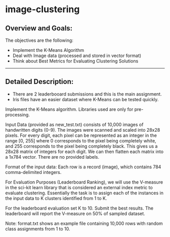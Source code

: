 # image-clustering

Overview and Goals:
-------------------
The objectives are the following: 

* Implement the K-Means Algorithm
* Deal with Image data (processed and stored in vector format)
* Think about Best Metrics for Evaluating Clustering Solutions

-----------------------------------------------------------------------------------------------------------------------------

Detailed Description:
---------------------
* There are 2 leaderbooard submissions and this is the main assignment. 
* Iris files have an easier dataset where K-Means can be tested quickly.  

Implement the K-Means algorithm. Libraries used are only for pre-processing.

Input Data (provided as new_test.txt) consists of 10,000 images of handwritten digits (0-9). The images were scanned and 
scaled into 28x28 pixels. For every digit, each pixel can be represented as an integer in the range [0, 255] where 0 
corresponds to the pixel being completely white, and 255 corresponds to the pixel being completely black. This gives us a 
28x28 matrix of integers for each digit. We can then flatten each matrix into a 1x784 vector. There are no provided labels.

Format of the input data: Each row is a record (image), which contains 784 comma-delimited integers.

For Evaluation Purposes (Leaderboard Ranking), we will use the V-measure in the sci-kit learn library that is considered an 
external index metric to evaluate clustering. Essentially the task is to assign each of the instances in the input data to K 
clusters identified from 1 to K. 

For the leaderboard evaluation set K to 10. Submit the best results. The leaderboard will report the V-measure on 50% of 
sampled dataset. 

Note: format.txt shows an example file containing 10,000 rows with random class assignments from 1 to 10.  
